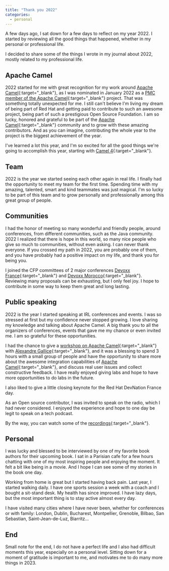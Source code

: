 ```yaml
---
title: "Thank you 2022"
categories:
  - personal
---
```


A few days ago, I sat down for a few days to reflect on my year 2022. I started by reviewing all the good things that happened, whether in my personal or professional life.

I decided to share some of the things I wrote in my journal about 2022, mostly related to my professional life.

## Apache Camel
2022 started for me with great recognition for my work around [Apache Camel](https://camel.apache.org/){:target="_blank"}, as I was nominated in January 2022 as a [PMC member of the Apache Camel](https://projects.apache.org/committee.html?camel){:target="_blank"} project. That was something totally unexpected for me. I still can't believe I'm living my dream of being part of Red Hat and getting paid to contribute to such an awesome project, being part of such a prestigious Open Source Foundation. I am so lucky, honored and grateful to be part of the [Apache Camel](https://camel.apache.org/){:target="_blank"} community and to grow with these amazing contributors. And as you can imagine, contributing the whole year to the project is the biggest achievement of the year. 

I've learned a lot this year, and I'm so excited for all the good things we're going to accomplish this year, starting with [Camel 4](https://camel.apache.org/blog/2023/01/camel4roadmap/){:target="_blank"}.

## Team
2022 is the year we started seeing each other again in real life. I finally had the opportunity to meet my team for the first time. Spending time with my amazing, talented, smart and kind teammates was just magical. I'm so lucky to be part of this team and to grow personally and professionally among this great group of people.

## Communities 
I had the honor of meeting so many wonderful and friendly people, around conferences, from different communities, such as the Java community. 2022 I realized that there is hope in this world, so many nice people who give so much to communities, without even asking. I can never thank everyone. If you crossed my path in 2022, you are probably one of them, and you have probably had a positive impact on my life, and thank you for being you.

I joined the CFP committees of 2 major conferences [Devoxx France](https://www.devoxx.fr/){:target="_blank"} and [Devoxx Morocco](https://devoxx.ma/){:target="_blank"}. Reviewing many proposals can be exhausting, but I only feel joy. I hope to contribute in some way to keep them great and long lasting.

## Public speaking
2022 is the year I started speaking at IRL conferences and events. I was so stressed at first but my confidence never stopped growing. I love sharing my knowledge and talking about Apache Camel. A big thank you to all the organizers of conferences, events that gave me my chance or even invited me. I am so grateful for these opportunities.

I had the chance to give a [workshop on Apache Camel](/camel-quarkus/getting-started-with-camel-quarkus-workshop){:target="_blank"} with [Alexandre Gallice](https://github.com/aldettinger){:target="_blank"}, and it was a blessing to spend 3 hours with a small group of people and have the opportunity to share more about the awesome integration capabilities of [Apache Camel](https://camel.apache.org/){:target="_blank"}, and discuss real user issues and collect constructive feedback. I have really enjoyed giving labs and hope to have more opportunities to do labs in the future.

I also liked to give a little closing keynote for the Red Hat DevNation France day.

As an Open source contributor, I was invited to speak on the radio, which I had never considered. I enjoyed the experience and hope to one day be legit to speak on a tech podcast.

By the way, you can watch some of the [recordings](/conf){:target="_blank"}.

## Personal
I was lucky and blessed to be interviewed by one of my favorite book authors for their upcoming book. I sat in a Parisian cafe for a few hours chatting with one of my most inspiring people and enjoying the moment. It felt a bit like being in a movie. And I hope I can see some of my stories in the book one day.

Working from home is great but I started having back pain. Last year, I started walking daily. I have one sports session a week with a coach and I bought a sit-stand desk. My health has since improved. I have lazy days, but the most important thing is to stay active almost every day.

I have visited many cities where I have never been, whether for conferences or with family: London, Dublin, Bucharest, Montpellier, Grenoble, Bilbao, San Sebastian, Saint-Jean-de-Luz, Biarritz...

## End
Small note for the end, I do not have a perfect life and I also had difficult moments this year, especially on a personal level. Sitting down for a moment of gratitude is important to me, and motivates me to do many more things in 2023.
